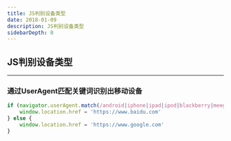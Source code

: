```yaml
---
title: JS判别设备类型
date: 2018-01-09
description: JS判别设备类型
sidebarDepth: 0
---
```


## JS判别设备类型

---
### 通过UserAgent匹配关键词识别出移动设备
```js
if (navigator.userAgent.match(/android|iphone|ipad|ipod|blackberry|meego|symbianos|windowsphone|ucbrowser/i)) {
    window.location.href = 'https://www.baidu.com'
} else {
    window.location.href = 'https://www.google.com'
}
```
